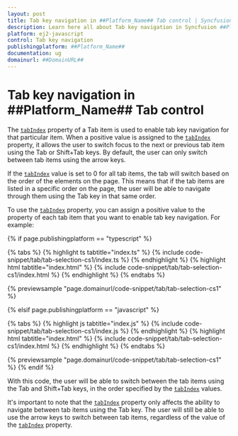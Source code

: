 ```yaml
---
layout: post
title: Tab key navigation in ##Platform_Name## Tab control | Syncfusion
description: Learn here all about Tab key navigation in Syncfusion ##Platform_Name## Tab control of Syncfusion Essential JS 2 and more.
platform: ej2-javascript
control: Tab key navigation 
publishingplatform: ##Platform_Name##
documentation: ug
domainurl: ##DomainURL##
---
```


# Tab key navigation in ##Platform_Name## Tab control

The [`tabIndex`](../api/tab/tabItem/#tabindex) property of a Tab item is used to enable tab key navigation for that particular item. When a positive value is assigned to the [`tabIndex`](../api/tab/tabItem/#tabindex) property, it allows the user to switch focus to the next or previous tab item using the Tab or Shift+Tab keys. By default, the user can only switch between tab items using the arrow keys.

If the [`tabIndex`](../api/tab/tabItem/#tabindex) value is set to 0 for all tab items, the tab will switch based on the order of the elements on the page. This means that if the tab items are listed in a specific order on the page, the user will be able to navigate through them using the Tab key in that same order.

To use the [`tabIndex`](../api/tab/tabItem/#tabindex) property, you can assign a positive value to the property of each tab item that you want to enable tab key navigation. For example:

{% if page.publishingplatform == "typescript" %}

 {% tabs %}
{% highlight ts tabtitle="index.ts" %}
{% include code-snippet/tab/tab-selection-cs1/index.ts %}
{% endhighlight %}
{% highlight html tabtitle="index.html" %}
{% include code-snippet/tab/tab-selection-cs1/index.html %}
{% endhighlight %}
{% endtabs %}
        
{% previewsample "page.domainurl/code-snippet/tab/tab-selection-cs1" %}

{% elsif page.publishingplatform == "javascript" %}

{% tabs %}
{% highlight js tabtitle="index.js" %}
{% include code-snippet/tab/tab-selection-cs1/index.js %}
{% endhighlight %}
{% highlight html tabtitle="index.html" %}
{% include code-snippet/tab/tab-selection-cs1/index.html %}
{% endhighlight %}
{% endtabs %}

{% previewsample "page.domainurl/code-snippet/tab/tab-selection-cs1" %}
{% endif %}

With this code, the user will be able to switch between the tab items using the Tab and Shift+Tab keys, in the order specified by the [`tabIndex`](../api/tab/tabItem/#tabindex) values.

It's important to note that the [`tabIndex`](../api/tab/tabItem/#tabindex) property only affects the ability to navigate between tab items using the Tab key. The user will still be able to use the arrow keys to switch between tab items, regardless of the value of the [`tabIndex`](../api/tab/tabItem/#tabindex) property.